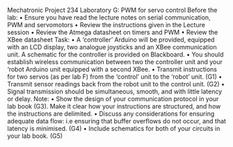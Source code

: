 Mechatronic Project 234
Laboratory G: PWM for servo control
Before the lab:
• Ensure you have read the lecture notes on serial communication, PWM and servomotors
• Review the instructions given in the Lecture session
• Review the Atmega datasheet on timers and PWM
• Review the XBee datasheet
Task:
• A ‘controller’ Arduino will be provided, equipped with an LCD display, two analogue
joysticks and an XBee communication unit. A schematic for the controller is provided on
Blackboard.
• You should establish wireless communication between two the controller unit and your ‘robot
Arduino unit equipped with a second XBee.
• Transmit instructions for two servos (as per lab F) from the ‘control’ unit to the ‘robot’ unit.
(G1)
• Transmit sensor readings back from the robot unit to the control unit. (G2)
• Signal transmission should be simultaneous, smooth, and with little latency or delay.
Note:
• Show the design of your communication protocol in your lab book (G3). Make it clear how
your instructions are structured, and how the instructions are delimited.
• Discuss any considerations for ensuring adequate data flow: i.e ensuring that buffer overflows
do not occur, and that latency is minimised. (G4)
• Include schematics for both of your circuits in your lab book. (G5)
